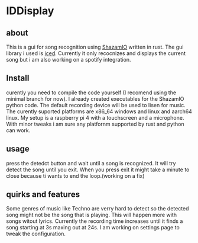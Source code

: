 # IDDisplay
## about

This is a gui for song recognition using [ShazamIO](https://github.com/shazamio/ShazamIO) written in rust. The gui library i used is [iced](https://github.com/iced-rs/iced/tree/master).
 Currently it only recocnizes and displays the current song but i am also working on a spotify integration.

## Install

curently you need to compile the code yourself (I recomend using the minimal branch for now). I already created executables for the ShazamIO python code. The default recording device will be used to lisen for music.
The curently suported platforms are x86_64 windows and linux and aarch64 linux. My setup is a raspberry pi 4 with a touchscreen and a microphone.
With minor tweaks i am sure any platfornm supported by rust and python can work.

## usage

press the detedct button and wait until a song is recognized. It will try detect the song until you exit. When you press exit it might take a minute to close because ti wants to end the loop.(working on a fix)

## quirks and features

Some genres of music like Techno are verry hard to detect so the detected song might not be the song that is playing. This will happen more with songs witout lyrics.
Currently the recording time increases until it finds a song starting at 3s maxing out at 24s. I am working on settings page to tweak the configuration.